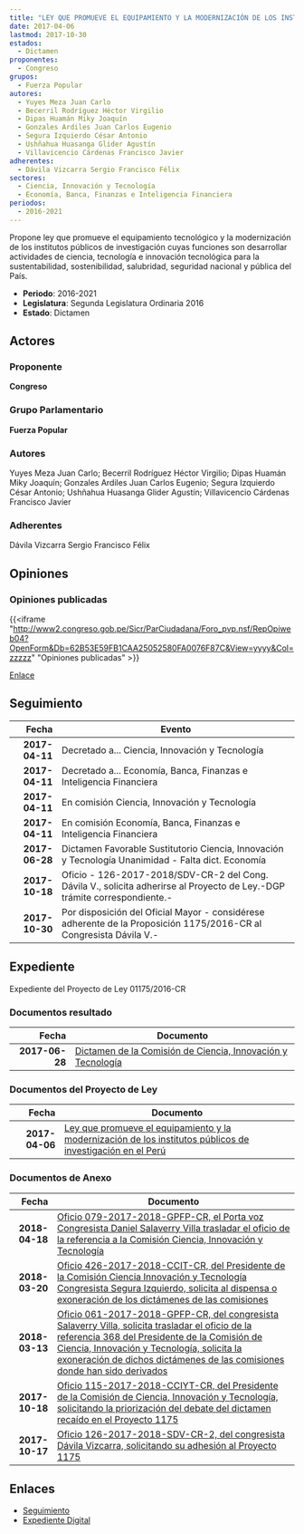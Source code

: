 ```yaml
---
title: "LEY QUE PROMUEVE EL EQUIPAMIENTO Y LA MODERNIZACIÓN DE LOS INSTITUTOS PÚBLICOS DE INVESTIGACIÓN EN EL PERÚ"
date: 2017-04-06
lastmod: 2017-10-30
estados: 
  - Dictamen
proponentes: 
  - Congreso
grupos: 
  - Fuerza Popular
autores: 
  - Yuyes Meza Juan Carlo
  - Becerril Rodríguez Héctor Virgilio
  - Dipas Huamán Miky Joaquín
  - Gonzales Ardiles Juan Carlos Eugenio
  - Segura Izquierdo César Antonio
  - Ushñahua Huasanga Glider Agustín
  - Villavicencio Cárdenas Francisco Javier
adherentes: 
  - Dávila Vizcarra Sergio Francisco Félix
sectores: 
  - Ciencia, Innovación y Tecnología
  - Economía, Banca, Finanzas e Inteligencia Financiera
periodos: 
  - 2016-2021
---
```


Propone ley que promueve el equipamiento tecnológico y la modernización de los institutos públicos de investigación cuyas funciones son desarrollar actividades de ciencia, tecnología e innovación tecnológica para la sustentabilidad, sostenibilidad, salubridad, seguridad nacional y pública del País.

- **Periodo**: 2016-2021
- **Legislatura**: Segunda Legislatura Ordinaria 2016
- **Estado**: Dictamen

## Actores

### Proponente

**Congreso**

### Grupo Parlamentario

**Fuerza Popular**

### Autores

Yuyes Meza Juan Carlo; Becerril Rodríguez Héctor Virgilio; Dipas Huamán Miky Joaquín; Gonzales Ardiles Juan Carlos Eugenio; Segura Izquierdo César Antonio; Ushñahua Huasanga Glider Agustín; Villavicencio Cárdenas Francisco Javier

### Adherentes

Dávila Vizcarra Sergio Francisco Félix


## Opiniones

### Opiniones publicadas

{{<iframe "http://www2.congreso.gob.pe/Sicr/ParCiudadana/Foro_pvp.nsf/RepOpiweb04?OpenForm&Db=62B53E59FB1CAA25052580FA0076F87C&View=yyyy&Col=zzzzz" "Opiniones publicadas" >}}

[Enlace](http://www2.congreso.gob.pe/Sicr/ParCiudadana/Foro_pvp.nsf/RepOpiweb04?OpenForm&Db=62B53E59FB1CAA25052580FA0076F87C&View=yyyy&Col=zzzzz)

## Seguimiento

| Fecha | Evento |
|------:|--------|
| **2017-04-11** | Decretado a... Ciencia, Innovación y Tecnología|
| **2017-04-11** | Decretado a... Economía, Banca, Finanzas e Inteligencia Financiera|
| **2017-04-11** | En comisión Ciencia, Innovación y Tecnología|
| **2017-04-11** | En comisión Economía, Banca, Finanzas e Inteligencia Financiera|
| **2017-06-28** | Dictamen Favorable Sustitutorio Ciencia, Innovación y Tecnología Unanimidad - Falta dict. Economía|
| **2017-10-18** | Oficio - 126-2017-2018/SDV-CR-2 del Cong. Dávila V., solicita adherirse al Proyecto de Ley.-DGP trámite correspondiente.-|
| **2017-10-30** | Por disposición del Oficial Mayor - considérese adherente de la Proposición 1175/2016-CR al Congresista Dávila V.-|


## Expediente

Expediente del Proyecto de Ley 01175/2016-CR


### Documentos resultado

| Fecha | Documento |
|------:|--------|
| **2017-06-28** | [Dictamen de la Comisión de Ciencia, Innovación y Tecnología](http://www.leyes.congreso.gob.pe/Documentos/2016_2021/Dictamenes/Proyectos_de_Ley/01175DC02MAY20170628.pdf) |

### Documentos del Proyecto de Ley

| Fecha | Documento |
|------:|--------|
| **2017-04-06** | [Ley que promueve el equipamiento y la modernización de los institutos públicos de investigación en el Perú](http://www.leyes.congreso.gob.pe/Documentos/2016_2021/Proyectos_de_Ley_y_de_Resoluciones_Legislativas/PL0117520170406_..pdf) |

### Documentos de Anexo

| Fecha | Documento |
|------:|--------|
| **2018-04-18** | [Oficio 079-2017-2018-GPFP-CR, el Porta voz Congresista Daniel Salaverry Villa trasladar el oficio de la referencia a la Comisión Ciencia, Innovación y Tecnología](http://www.leyes.congreso.gob.pe/Documentos/2016_2021/Oficios/Congresistas/OFICIO-079-2017-2018-GPFP-CR..pdf) |
| **2018-03-20** | [Oficio 426-2017-2018-CCIT-CR, del Presidente de la Comisión Ciencia Innovación y Tecnología Congresista Segura Izquierdo, solicita al dispensa o exoneración de los dictámenes de las comisiones](http://www.leyes.congreso.gob.pe/Documentos/2016_2021/Oficios/Comisiones_Ordinarias/OFICIO-426-2017-2018-CCIT-CR.pdf) |
| **2018-03-13** | [Oficio 061-2017-2018-GPFP-CR, del congresista Salaverry Villa, solicita trasladar el oficio de la referencia 368 del Presidente de la Comisión de Ciencia, Innovación y Tecnología, solicita la exoneración de dichos dictámenes de las comisiones donde han sido derivados](http://www.leyes.congreso.gob.pe/Documentos/2016_2021/Oficios/Congresistas/OFICIO-061-2017-2018-GPFP-CR.PDF) |
| **2017-10-18** | [Oficio 115-2017-2018-CCIYT-CR, del Presidente de la Comisión de Ciencia, Innovación y Tecnología, solicitando la priorización del debate del dictamen recaído en el Proyecto 1175](http://www.leyes.congreso.gob.pe/Documentos/2016_2021/Oficios/Comisiones_Ordinarias/OFICIO-115-2017-2018-CCIYT-CR.pdf) |
| **2017-10-17** | [Oficio 126-2017-2018-SDV-CR-2, del congresista Dávila Vizcarra, solicitando su adhesión al Proyecto 1175](http://www.leyes.congreso.gob.pe/Documentos/2016_2021/Adhesiones/Proyectos_de_Ley/OFICIO-126-2017-2018-SDV-CR-2.pdf) |

## Enlaces 

- [Seguimiento](http://www2.congreso.gob.pehttp://www2.congreso.gob.pe/Sicr/TraDocEstProc/CLProLey2016.nsf/f7fff46988ca05b1052578e100829cc7/26d143075077bd15052580fa007f7866?OpenDocument)
- [Expediente Digital](http://www2.congreso.gob.pehttp://www2.congreso.gob.pe/Sicr/TraDocEstProc/CLProLey2016.nsf/f7fff46988ca05b1052578e100829cc7/26d143075077bd15052580fa007f7866?OpenDocument&Click=05257FB7005EB655.eb71d0cf91d8294e05256cdf006b5706/$Body/0.1C6C)

